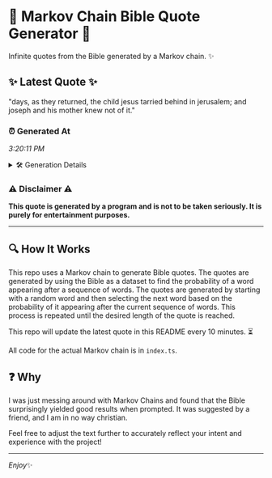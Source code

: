 # 📖 Markov Chain Bible Quote Generator 📖

Infinite quotes from the Bible generated by a Markov chain. ✨

## ✨ Latest Quote ✨
"days, as they returned, the child jesus tarried behind in jerusalem; and joseph and his mother knew not of it."

### ⏰ Generated At
*3:20:11 PM*

<details>
    <summary>🛠️ Generation Details</summary>
    <p>
        <strong>🌱 Seed:</strong> days,<br>
        <strong>🔄 Iterations:</strong> 19<br>
        <strong>📜 Context History:</strong><br>[ days, ]: as<br>[ days,, as ]: they<br>[ days,, as, they ]: returned,<br>[ days,, as, they, returned, ]: the<br>[ days,, as, they, returned,, the ]: child<br>[ days,, as, they, returned,, the, child ]: jesus<br>[ as, they, returned,, the, child, jesus ]: tarried<br>[ they, returned,, the, child, jesus, tarried ]: behind<br>[ returned,, the, child, jesus, tarried, behind ]: in<br>[ the, child, jesus, tarried, behind, in ]: jerusalem;<br>[ child, jesus, tarried, behind, in, jerusalem; ]: and<br>[ jesus, tarried, behind, in, jerusalem;, and ]: joseph<br>[ tarried, behind, in, jerusalem;, and, joseph ]: and<br>[ behind, in, jerusalem;, and, joseph, and ]: his<br>[ in, jerusalem;, and, joseph, and, his ]: mother<br>[ jerusalem;, and, joseph, and, his, mother ]: knew<br>[ and, joseph, and, his, mother, knew ]: not<br>[ joseph, and, his, mother, knew, not ]: of<br>[ and, his, mother, knew, not, of ]: it.<br>
    </p>
</details>

### ⚠️ Disclaimer ⚠️
**This quote is generated by a program and is not to be taken seriously. It is purely for entertainment purposes.**

---

## 🔍 How It Works

This repo uses a Markov chain to generate Bible quotes. The quotes are generated by using the Bible as a dataset to find the probability of a word appearing after a sequence of words. The quotes are generated by starting with a random word and then selecting the next word based on the probability of it appearing after the current sequence of words. This process is repeated until the desired length of the quote is reached.

This repo will update the latest quote in this README every 10 minutes. ⏳

All code for the actual Markov chain is in `index.ts`.

## ❓ Why

I was just messing around with Markov Chains and found that the Bible surprisingly yielded good results when prompted. 
It was suggested by a friend, and I am in no way christian.

Feel free to adjust the text further to accurately reflect your intent and experience with the project!

---

*Enjoy*✨
